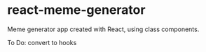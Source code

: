 # react-meme-generator

Meme generator app created with React, using class components.

To Do: convert to hooks
